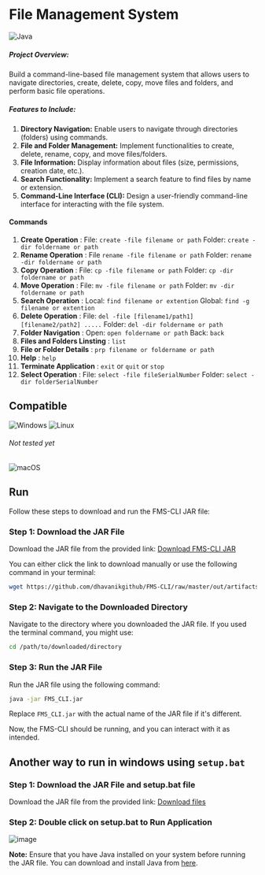 # File Management System
![Java](https://img.shields.io/badge/java-%23ED8B00.svg?style=for-the-badge&logo=openjdk&logoColor=white)
##### Project Overview:
Build a command-line-based file management system that allows users to navigate directories,
create, delete, copy, move files and folders, and perform basic file operations.

##### Features to Include:

1. **Directory Navigation:** Enable users to navigate through directories (folders) using commands.
2. **File and Folder Management:** Implement functionalities to create, delete, rename, copy, and
move files/folders.
3. **File Information:** Display information about files (size, permissions, creation date, etc.).
4. **Search Functionality:** Implement a search feature to find files by name or extension.
5. **Command-Line Interface (CLI):** Design a user-friendly command-line interface for interacting
with the file system.

#### Commands
1. **Create Operation** : File: `create -file filename or path` Folder: `create -dir foldername or path`
2. **Rename Operation** : File `rename -file filename or path` Folder: `rename -dir foldername or path`
3. **Copy Operation** : File: `cp -file filename or path` Folder: `cp -dir foldername or path`
4. **Move Operation** : File: `mv -file filename or path` Folder: `mv -dir foldername or path`
5. **Search Operation** : Local: `find filename or extention` Global: `find -g filename or extention`
6. **Delete Operation** : File: `del -file [filename1/path1] [filename2/path2] .....` Folder: `del -dir foldername or path`
7. **Folder Navigation** : Open: `open foldername or path` Back: `back`
8. **Files and Folders Linsting** : `list`
9. **File or Folder Details** : `prp filename or foldername or path`
10. **Help** : `help`
11. **Terminate Application** : `exit` or `quit` or `stop`
12. **Select Operation** : File: `select -file fileSerialNumber` Folder: `select -dir folderSerialNumber`


## Compatible
![Windows](https://img.shields.io/badge/Windows-0078D6?style=for-the-badge&logo=windows&logoColor=white)
![Linux](https://img.shields.io/badge/Linux-FCC624?style=for-the-badge&logo=linux&logoColor=black)
###### Not tested yet
![macOS](https://img.shields.io/badge/mac%20os-000000?style=for-the-badge&logo=macos&logoColor=F0F0F0)


## Run

Follow these steps to download and run the FMS-CLI JAR file:

### Step 1: Download the JAR File

Download the JAR file from the provided link:
[Download FMS-CLI JAR](https://github.com/dhavanikgithub/FMS-CLI/tree/master/out/artifacts/FMS_CLI_jar)

You can either click the link to download manually or use the following command in your terminal:

```bash
wget https://github.com/dhavanikgithub/FMS-CLI/raw/master/out/artifacts/FMS_CLI_jar/FMS_CLI.jar
```

### Step 2: Navigate to the Downloaded Directory

Navigate to the directory where you downloaded the JAR file. If you used the terminal command, you might use:

```bash
cd /path/to/downloaded/directory
```

### Step 3: Run the JAR File

Run the JAR file using the following command:

```bash
java -jar FMS_CLI.jar
```

Replace `FMS_CLI.jar` with the actual name of the JAR file if it's different.

Now, the FMS-CLI should be running, and you can interact with it as intended.

## Another way to run in windows using `setup.bat`

### Step 1: Download the JAR File and setup.bat file

Download the JAR file from the provided link:
[Download files](https://github.com/dhavanikgithub/FMS-CLI/tree/master/out/artifacts/FMS_CLI_jar)

### Step 2: Double click on setup.bat to Run Application

![image](https://github.com/dhavanikgithub/FMS-CLI/assets/110646988/1e169fba-8aa1-48bf-a0e3-a681101eed8e)


**Note:** Ensure that you have Java installed on your system before running the JAR file. You can download and install Java from [here](https://www.java.com/en/download/).


